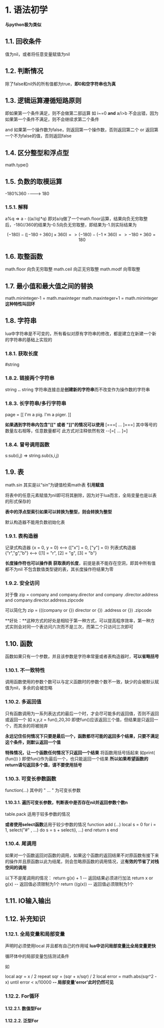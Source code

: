 # 1. 语法初学
**与python极为类似**
## 1.1. 回收条件
值为nil，或者将任意变量赋值为nil
## 1.2. 判断情况
除了false和nil外的所有值都为true，**即0和空字符串也为真**
## 1.3. 逻辑运算遵循短路原则
即如果第一个条件满足，则不会做第二部运算
如 i~=0 **and** a/i>b
不会出错，因为如果第一个条件不满足，则不会继续求第二个条件

and 如果第一个操作数为false，则返回第一个操作数，否则返回第二个
or 返回第一个不为false的值，否则返回false

## 1.4. 区分整型和浮点型
math.type()

## 1.5. 负数的取模运算
-180%360 ----> 180
### 1.5.1. 解释
a%q => a - ((a//q)*q)
即对a/q做了一个math.floor运算，结果向负无穷取整后，-180//360的结果为-0.5向负无穷取整，即结果为-1.则实际结果为

$$(-180)-(\lfloor -180÷360 \rfloor×360)=>(-180)-(-1×360)=>-180+360=180$$

## 1.6. 取整函数
math.floor 向负无穷取整
math.ceil 向正无穷取整
math.modf 向零取整

## 1.7. 最小值和最大值之间的替换
math.mininteger-1 = math.maxinteger
math.maxinteger+1 = math.mininteger
**这种特性叫回环**

## 1.8. 字符串
lua中字符串是不可变的，所有看似对原有字符串的修改，都是建立在新建一个新的字符串的基础上实现的
### 1.8.1. 获取长度
#string
### 1.8.2. 链接两个字符串
string **..** string
字符串连接总是**创建新的字符串**而不改变作为操作数的字符串
### 1.8.3. 长字符串/多行字符串

page = [[
    I'm a pig.
    I'm a piger.
]]

**如果遇到字符串内包含"[[" 或者 "]]"的情况可以使用**
[===[ ... ]===] 其中等号的数量左右相等，任意数量都可
此方式对注释依然有效
--[=[ ... ]=]

### 1.8.4. 冒号调用函数
s:sub(i,j) => string.sub(s,i,j)

## 1.9. 表
math.sin  其实是以“sin”为键值检索math表
**引用赋值**

将表中的任意元素赋值为nil即可将其删除，因为对于lua而言，全局变量也是以表的形式保存的

**表中的浮点型索引如果可以转换为整型，则会转换为整型**

默认构造器不能用负数初始化表

### 1.9.1. 表构造器
记录式构造器
{x = 0, y = 0} <--> {["x"] = 0, ["y"] = 0}
列表式构造器
{"r","g","b"} <--> {[1] = "r", [2] = "g", [3] = "b"}

**长度操作符也可以操作表  获取表的长度**，前提是表不能存在空洞，即其中所有值都不为nil
不包含数值类型键的表，其长度操作符结果为零

### 1.9.2. 安全访问
对于像
zip = company and company.director and 
            company .director.address and
                company.director.address.zipcode

可以简化为
zip = (((company or {}) director or {}) .address or {}) .zipcode 

**好处：**这种方式的好处是相较于第一种方式，可以提高程序效率，第一种方式实则会对同一个表访问六次而不是三次，而第二个只访问三次即可

## 1.10. 函数
函数如果只有一个参数，并且该参数是字符串常量或者表构造器时，**可以省略括号**

### 1.10.1. 不一致特性
调用函数使用的参数个数可以与定义函数时的参数个数不一致，缺少的会被默认赋值为nil，多余的会被忽略

### 1.10.2. 多返回值
只有函数调用为一系列表达式的最后一个时，才会尽可能多的返回值，否则不返回或返回一个
如
x,y,z = fun(),20,30
即使fun()应该返回三个值，但结果是只返回一个，而其余的将被抛弃

**永远记住任何情况下只要是最后一个，函数都尽可能的返回多个结果，只要不满足这个条件，则默认返回一个值**

**特殊情况，让一个函数任何情况下只返回一个结果**
将函数用括号括起来
如print( (fun()) )  即使fun()作为最后一个，也只能返回一个结果
**所以如果希望函数的return语句返回多个值，请不要使用括号**

### 1.10.3. 可变长参数函数
function(...)  其中的  " ... " 为可变长参数
#### 1.10.3.1. 遍历可变长参数，判断表中是否存在nil并返回参数个数n
table.pack    适用于较多参数的情况

**或者使用select函数**适用于较少参数的情况
function add (...)
    local s = 0
    for i = 1, select("#" , ...) do
        s = s + select(i, ...)
    end
    return s
end

### 1.10.4. 尾调用
如果对一个函数返回对函数的调用，如果这个函数的返回结果不对原函数有接下来的操作并且原函数以此为结尾，则会忽略原函数的调用情况，这**有效的节省了对栈空间的调用**

以下不是尾调用的情况：
return g(x) + 1    -- 返回结果必须进行加法
return x or g(x)    -- 返回值必须限制为1个
return ((g(x))        -- 返回值必须限制为1个

## 1.11. IO输入输出

## 1.12. 补充知识
### 1.12.1. 全局变量和局部变量
声明时必须使用local  并且都有自己的作用域
**lua中访问局部变量比全局变量更快**

循环体中的局部变量包括测试条件

如

local aqr = x / 2
repeat
    sqr = (sqr + x/sqr) / 2
    local error = math.abs(sqr^2 - x)
until error < x/10000    **-- 局部变量'error'此时仍然可见**

### 1.12.2. For循环
#### 1.12.2.1. 数值型For
#### 1.12.2.2. 泛型For







